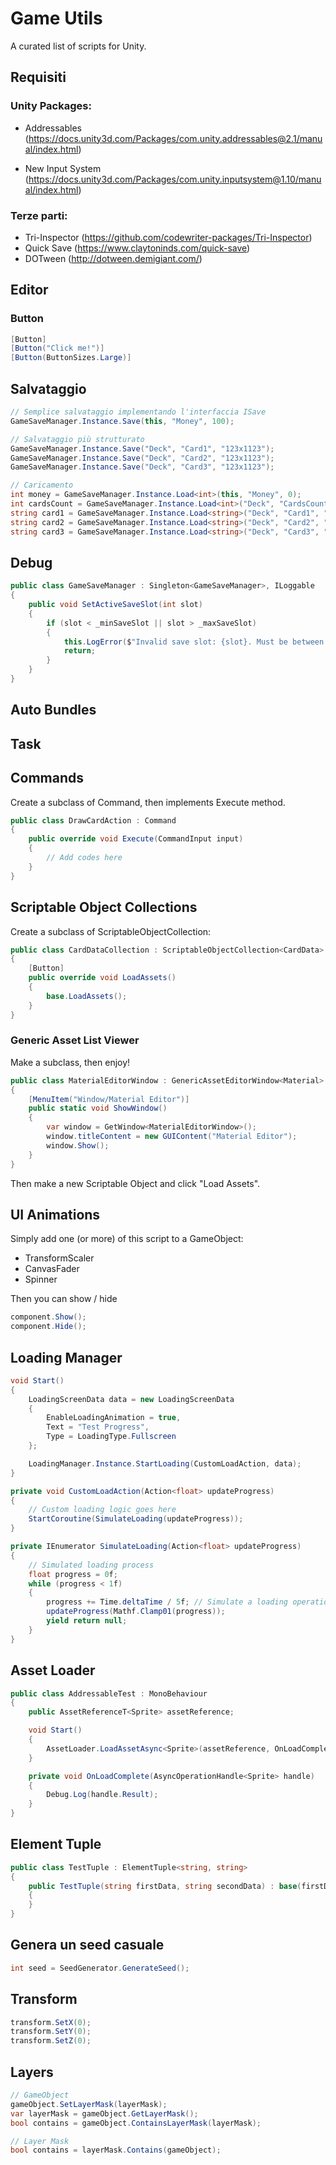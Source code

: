 # Game Utils

A curated list of scripts for Unity.  

## Requisiti

### Unity Packages:

* Addressables (https://docs.unity3d.com/Packages/com.unity.addressables@2.1/manual/index.html)

* New Input System (https://docs.unity3d.com/Packages/com.unity.inputsystem@1.10/manual/index.html)

### Terze parti:

* Tri-Inspector (https://github.com/codewriter-packages/Tri-Inspector)
* Quick Save (https://www.claytoninds.com/quick-save)
* DOTween (http://dotween.demigiant.com/)

## Editor 

### Button

```cs
[Button]
[Button("Click me!")]
[Button(ButtonSizes.Large)]
```

## Salvataggio

```cs
// Semplice salvataggio implementando l'interfaccia ISave
GameSaveManager.Instance.Save(this, "Money", 100);

// Salvataggio più strutturato
GameSaveManager.Instance.Save("Deck", "Card1", "123x1123");
GameSaveManager.Instance.Save("Deck", "Card2", "123x1123");
GameSaveManager.Instance.Save("Deck", "Card3", "123x1123");

// Caricamento
int money = GameSaveManager.Instance.Load<int>(this, "Money", 0);
int cardsCount = GameSaveManager.Instance.Load<int>("Deck", "CardsCount", 0);
string card1 = GameSaveManager.Instance.Load<string>("Deck", "Card1", "");
string card2 = GameSaveManager.Instance.Load<string>("Deck", "Card2", "");
string card3 = GameSaveManager.Instance.Load<string>("Deck", "Card3", "");
```

## Debug

```cs
public class GameSaveManager : Singleton<GameSaveManager>, ILoggable
{
    public void SetActiveSaveSlot(int slot)
    {
        if (slot < _minSaveSlot || slot > _maxSaveSlot)
        {
            this.LogError($"Invalid save slot: {slot}. Must be between {_minSaveSlot} and {_maxSaveSlot}.");
            return;
        }
    }
}
```

## Auto Bundles


## Task



## Commands

Create a subclass of Command, then implements Execute method.

```cs
public class DrawCardAction : Command
{
    public override void Execute(CommandInput input)
    {
        // Add codes here
    }
}
```

## Scriptable Object Collections

Create a subclass of ScriptableObjectCollection:

```cs
public class CardDataCollection : ScriptableObjectCollection<CardData>
{
    [Button]
    public override void LoadAssets()
    {
        base.LoadAssets();
    }
}
```

### Generic Asset List Viewer

Make a subclass, then enjoy!

```cs
public class MaterialEditorWindow : GenericAssetEditorWindow<Material>
{
    [MenuItem("Window/Material Editor")]
    public static void ShowWindow()
    {
        var window = GetWindow<MaterialEditorWindow>();
        window.titleContent = new GUIContent("Material Editor");
        window.Show();
    }
}
```

Then make a new Scriptable Object and click "Load Assets".

## UI Animations

Simply add one (or more) of this script to a GameObject:

* TransformScaler
* CanvasFader
* Spinner

Then you can show / hide

```cs
component.Show();
component.Hide();
```

## Loading Manager

```cs
void Start()
{
    LoadingScreenData data = new LoadingScreenData
    {
        EnableLoadingAnimation = true,
        Text = "Test Progress",
        Type = LoadingType.Fullscreen
    };

    LoadingManager.Instance.StartLoading(CustomLoadAction, data);
}

private void CustomLoadAction(Action<float> updateProgress)
{
    // Custom loading logic goes here
    StartCoroutine(SimulateLoading(updateProgress));
}

private IEnumerator SimulateLoading(Action<float> updateProgress)
{
    // Simulated loading process
    float progress = 0f;
    while (progress < 1f)
    {
        progress += Time.deltaTime / 5f; // Simulate a loading operation taking 5 seconds
        updateProgress(Mathf.Clamp01(progress));
        yield return null;
    }
}
```

## Asset Loader

```cs
public class AddressableTest : MonoBehaviour
{
    public AssetReferenceT<Sprite> assetReference;

    void Start()
    {
        AssetLoader.LoadAssetAsync<Sprite>(assetReference, OnLoadComplete);
    }

    private void OnLoadComplete(AsyncOperationHandle<Sprite> handle)
    {
        Debug.Log(handle.Result);
    }
}
```

## Element Tuple

```cs
public class TestTuple : ElementTuple<string, string>
{
    public TestTuple(string firstData, string secondData) : base(firstData, secondData)
    {
    }
}
```

## Genera un seed casuale

```cs
int seed = SeedGenerator.GenerateSeed();
```

## Transform

```cs
transform.SetX(0);
transform.SetY(0);
transform.SetZ(0);
```

## Layers

```cs
// GameObject
gameObject.SetLayerMask(layerMask);
var layerMask = gameObject.GetLayerMask();
bool contains = gameObject.ContainsLayerMask(layerMask);

// Layer Mask
bool contains = layerMask.Contains(gameObject);
```